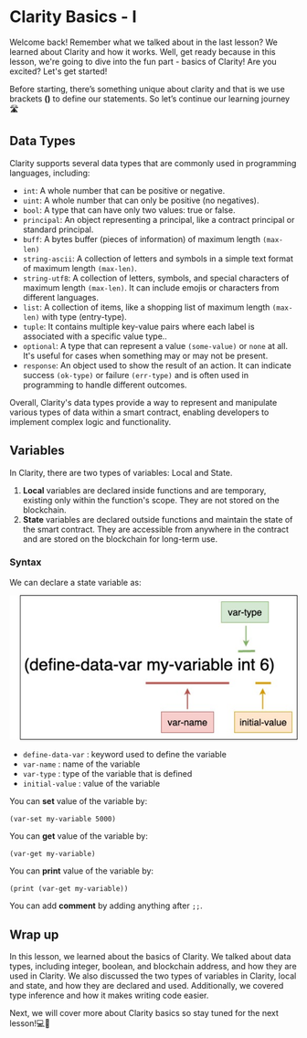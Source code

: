 # Clarity Basics - I

Welcome back!  Remember what we talked about in the last lesson? We learned about Clarity and how it works. Well, get ready because in this lesson, we're going to dive into the fun part - basics of Clarity! Are you excited? Let's get started! 

Before starting, there’s something unique about clarity and that is we use brackets **()** to define our statements. So let’s continue our learning journey 🛣️

## Data Types

Clarity supports several data types that are commonly used in programming languages, including:

- `int`: A whole number that can be positive or negative.
- `uint`: A whole number that can only be positive (no negatives).
- `bool`: A type that can have only two values: true or false.
- `principal`: An object representing a principal, like a contract principal or standard principal.
- `buff`: A bytes buffer (pieces of information) of maximum length `(max-len)`
- `string-ascii`: A collection of letters and symbols in a simple text format of maximum length `(max-len)`.
- `string-utf8`: A collection of letters, symbols, and special characters of maximum length `(max-len)`. It can include emojis or characters from different languages.
- `list`: A collection of items, like a shopping list of maximum length `(max-len)` with type (entry-type).
- `tuple`: It contains multiple key-value pairs where each label is associated with a specific value type..
- `optional`: A type that can represent a value `(some-value)` or `none` at all. It's useful for cases when something may or may not be present.
- `response`: An object used to show the result of an action. It can indicate success `(ok-type)` or failure `(err-type)` and is often used in programming to handle different outcomes.

Overall, Clarity's data types provide a way to represent and manipulate various types of data within a smart contract, enabling developers to implement complex logic and functionality.

## Variables

In Clarity, there are two types of variables: Local and State.

1. **Local** variables are declared inside functions and are temporary, existing only within the function's scope. They are not stored on the blockchain.
2. **State** variables are declared outside functions and maintain the state of the smart contract. They are accessible from anywhere in the contract and are stored on the blockchain for long-term use.

### Syntax

We can declare a state variable as:

![clarity (1).jpg](Clarity%20Basics%20-%20I%20b24d53871cc143f3af899cb36a4b20ae/clarity_(1).jpg)

- `define-data-var` : keyword used to define the variable
- `var-name` : name of the variable
- `var-type` : type of the variable that is defined
- `initial-value` : value of the variable

You can **set** value of the variable by:

```
(var-set my-variable 5000)
```

You can **get** value of the variable by:

```
(var-get my-variable)
```

You can **print** value of the variable by:

```
(print (var-get my-variable))
```

You can add **comment** by adding anything after `;;`. 

## Wrap up

In this lesson, we learned about the basics of Clarity. We talked about data types, including integer, boolean, and blockchain address, and how they are used in Clarity. We also discussed the two types of variables in Clarity, local and state, and how they are declared and used. Additionally, we covered type inference and how it makes writing code easier. 

Next, we will cover more about Clarity basics so stay tuned for the next lesson!💻🚀